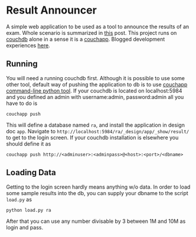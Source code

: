 Result Announcer
================

A simple web application to be used as a tool to announce the results of an exam. Whole scenario is summarized in [this](http://agaoglu.tumblr.com/post/3764038619/examining-the-examination-results-warm-up) post. This project runs on [couchdb](http://couchdb.apache.org/) alone in a sense it is a [couchapp](http://couchapp.org/page/index). Blogged development experiences [here](http://agaoglu.tumblr.com/post/3896370525/announcing-results-with-of-couchdb).

Running
-------

You will need a running couchdb first. Although it is possible to use some other tool, default way of pushing the application to db is to use [couchapp command-line python tool](http://couchapp.org/page/couchapp-python). If your couchdb is located on localhost:5984 and you defined an admin with username:admin, password:admin all you have to do is

    couchapp push

This will define a database named `ra`, and install the application in design doc `app`. Navigate to `http://localhost:5984/ra/_design/app/_show/result/` to get to the login screen. If your couchdb installation is elsewhere you should define it as

    couchapp push http://<adminuser>:<adminpass>@<host>:<port>/<dbname>

Loading Data
------------

Getting to the login screen hardly means anything w/o data. In order to load some sample results into the db, you can supply your dbname to the script `load.py` as

    python load.py ra

After that you can use any number divisable by 3 between 1M and 10M as login and pass.
